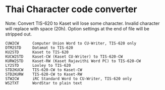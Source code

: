 # Thai Character code converter

Note:  Convert TIS-620 to Kaset will lose some character.
       Invalid character will replace with space (20h).
       Option settings at the end of file will be stripped out.

    CUW2CW      Computer Union Word to CU-Writer, TIS-620 only
    DTM2STD     Datamat to TIS-620
    KU2STD      Kaset to TIS-620
    KUCW2STD    Kaset-CW (Kaset CU-Writer) to TIS-620-CW
    KURW2STD    Kaset-RW (Kaset Rajavithi Word PC) to TIS-620-CW
    LY2STD      Loxley to TIS-620
    STD2KUCW    TIS-620-CW to Kaset-CW
    STD2KURW    TIS-620-CW to Kaset-RW
    STW2CW      iRC Standard Word to CU-Writer, TIS-620 only
    WS2TXT      WordStar to plain text
